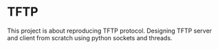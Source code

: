 # TFTP
This project is about reproducing TFTP protocol.
Designing TFTP server and client from scratch using python sockets and threads.
